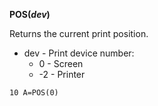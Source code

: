 **POS(*dev*)**

Returns the current print position.

- dev - Print device number:
  - 0 - Screen
  - -2 - Printer

```ecb2
10 A=POS(0)
```
